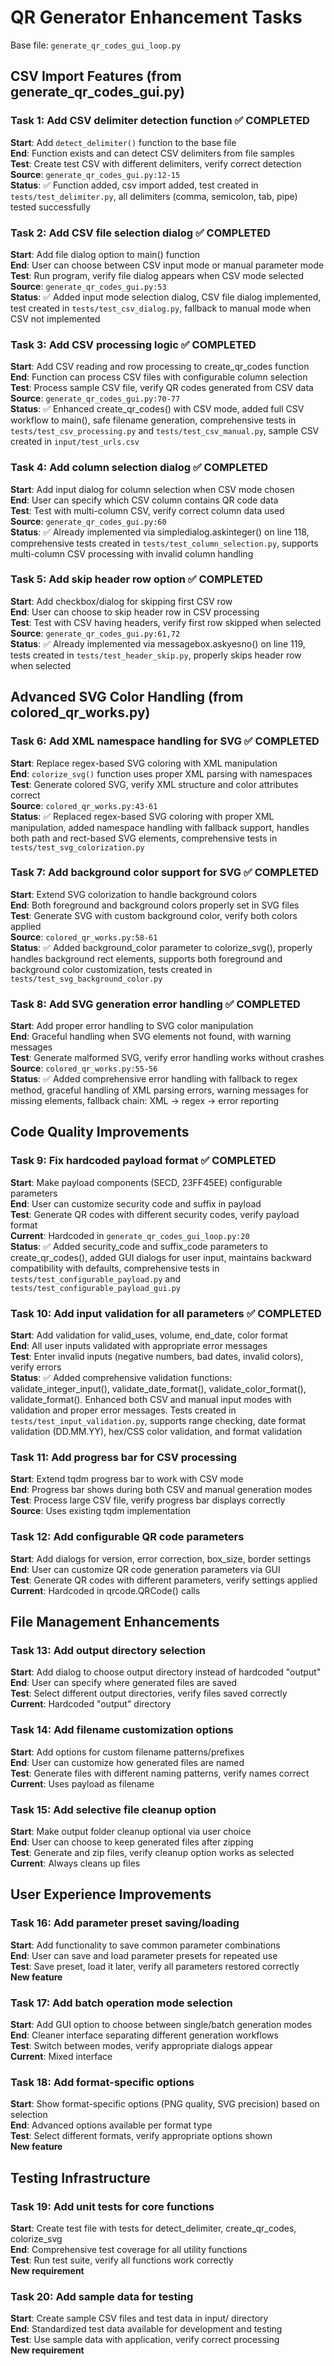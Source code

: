 # QR Generator Enhancement Tasks

Base file: `generate_qr_codes_gui_loop.py`

## CSV Import Features (from generate_qr_codes_gui.py)

### Task 1: Add CSV delimiter detection function ✅ COMPLETED
**Start**: Add `detect_delimiter()` function to the base file  
**End**: Function exists and can detect CSV delimiters from file samples  
**Test**: Create test CSV with different delimiters, verify correct detection  
**Source**: `generate_qr_codes_gui.py:12-15`  
**Status**: ✅ Function added, csv import added, test created in `tests/test_delimiter.py`, all delimiters (comma, semicolon, tab, pipe) tested successfully

### Task 2: Add CSV file selection dialog ✅ COMPLETED
**Start**: Add file dialog option to main() function  
**End**: User can choose between CSV input mode or manual parameter mode  
**Test**: Run program, verify file dialog appears when CSV mode selected  
**Source**: `generate_qr_codes_gui.py:53`  
**Status**: ✅ Added input mode selection dialog, CSV file dialog implemented, test created in `tests/test_csv_dialog.py`, fallback to manual mode when CSV not implemented

### Task 3: Add CSV processing logic ✅ COMPLETED
**Start**: Add CSV reading and row processing to create_qr_codes function  
**End**: Function can process CSV files with configurable column selection  
**Test**: Process sample CSV file, verify QR codes generated from CSV data  
**Source**: `generate_qr_codes_gui.py:70-77`  
**Status**: ✅ Enhanced create_qr_codes() with CSV mode, added full CSV workflow to main(), safe filename generation, comprehensive tests in `tests/test_csv_processing.py` and `tests/test_csv_manual.py`, sample CSV created in `input/test_urls.csv`

### Task 4: Add column selection dialog ✅ COMPLETED
**Start**: Add input dialog for column selection when CSV mode chosen  
**End**: User can specify which CSV column contains QR code data  
**Test**: Test with multi-column CSV, verify correct column data used  
**Source**: `generate_qr_codes_gui.py:60`  
**Status**: ✅ Already implemented via simpledialog.askinteger() on line 118, comprehensive tests created in `tests/test_column_selection.py`, supports multi-column CSV processing with invalid column handling

### Task 5: Add skip header row option ✅ COMPLETED
**Start**: Add checkbox/dialog for skipping first CSV row  
**End**: User can choose to skip header row in CSV processing  
**Test**: Test with CSV having headers, verify first row skipped when selected  
**Source**: `generate_qr_codes_gui.py:61,72`  
**Status**: ✅ Already implemented via messagebox.askyesno() on line 119, tests created in `tests/test_header_skip.py`, properly skips header row when selected

## Advanced SVG Color Handling (from colored_qr_works.py)

### Task 6: Add XML namespace handling for SVG ✅ COMPLETED
**Start**: Replace regex-based SVG coloring with XML manipulation  
**End**: `colorize_svg()` function uses proper XML parsing with namespaces  
**Test**: Generate colored SVG, verify XML structure and color attributes correct  
**Source**: `colored_qr_works.py:43-61`  
**Status**: ✅ Replaced regex-based SVG coloring with proper XML manipulation, added namespace handling with fallback support, handles both path and rect-based SVG elements, comprehensive tests in `tests/test_svg_colorization.py`

### Task 7: Add background color support for SVG ✅ COMPLETED
**Start**: Extend SVG colorization to handle background colors  
**End**: Both foreground and background colors properly set in SVG files  
**Test**: Generate SVG with custom background color, verify both colors applied  
**Source**: `colored_qr_works.py:58-61`  
**Status**: ✅ Added background_color parameter to colorize_svg(), properly handles background rect elements, supports both foreground and background color customization, tests created in `tests/test_svg_background_color.py`

### Task 8: Add SVG generation error handling ✅ COMPLETED
**Start**: Add proper error handling to SVG color manipulation  
**End**: Graceful handling when SVG elements not found, with warning messages  
**Test**: Generate malformed SVG, verify error handling works without crashes  
**Source**: `colored_qr_works.py:55-56`  
**Status**: ✅ Added comprehensive error handling with fallback to regex method, graceful handling of XML parsing errors, warning messages for missing elements, fallback chain: XML → regex → error reporting

## Code Quality Improvements

### Task 9: Fix hardcoded payload format ✅ COMPLETED
**Start**: Make payload components (SECD, 23FF45EE) configurable parameters  
**End**: User can customize security code and suffix in payload  
**Test**: Generate QR codes with different security codes, verify payload format  
**Current**: Hardcoded in `generate_qr_codes_gui_loop.py:20`  
**Status**: ✅ Added security_code and suffix_code parameters to create_qr_codes(), added GUI dialogs for user input, maintains backward compatibility with defaults, comprehensive tests in `tests/test_configurable_payload.py` and `tests/test_configurable_payload_gui.py`

### Task 10: Add input validation for all parameters ✅ COMPLETED
**Start**: Add validation for valid_uses, volume, end_date, color format  
**End**: All user inputs validated with appropriate error messages  
**Test**: Enter invalid inputs (negative numbers, bad dates, invalid colors), verify errors  
**Status**: ✅ Added comprehensive validation functions: validate_integer_input(), validate_date_format(), validate_color_format(), validate_format(). Enhanced both CSV and manual input modes with validation and proper error messages. Tests created in `tests/test_input_validation.py`, supports range checking, date format validation (DD.MM.YY), hex/CSS color validation, and format validation

### Task 11: Add progress bar for CSV processing
**Start**: Extend tqdm progress bar to work with CSV mode  
**End**: Progress bar shows during both CSV and manual generation modes  
**Test**: Process large CSV file, verify progress bar displays correctly  
**Source**: Uses existing tqdm implementation

### Task 12: Add configurable QR code parameters
**Start**: Add dialogs for version, error correction, box_size, border settings  
**End**: User can customize QR code generation parameters via GUI  
**Test**: Generate QR codes with different parameters, verify settings applied  
**Current**: Hardcoded in qrcode.QRCode() calls

## File Management Enhancements

### Task 13: Add output directory selection
**Start**: Add dialog to choose output directory instead of hardcoded "output"  
**End**: User can specify where generated files are saved  
**Test**: Select different output directories, verify files saved correctly  
**Current**: Hardcoded "output" directory

### Task 14: Add filename customization options
**Start**: Add options for custom filename patterns/prefixes  
**End**: User can customize how generated files are named  
**Test**: Generate files with different naming patterns, verify names correct  
**Current**: Uses payload as filename

### Task 15: Add selective file cleanup option
**Start**: Make output folder cleanup optional via user choice  
**End**: User can choose to keep generated files after zipping  
**Test**: Generate and zip files, verify cleanup option works as selected  
**Current**: Always cleans up files

## User Experience Improvements

### Task 16: Add parameter preset saving/loading
**Start**: Add functionality to save common parameter combinations  
**End**: User can save and load parameter presets for repeated use  
**Test**: Save preset, load it later, verify all parameters restored correctly  
**New feature**

### Task 17: Add batch operation mode selection
**Start**: Add GUI option to choose between single/batch generation modes  
**End**: Cleaner interface separating different generation workflows  
**Test**: Switch between modes, verify appropriate dialogs appear  
**Current**: Mixed interface

### Task 18: Add format-specific options
**Start**: Show format-specific options (PNG quality, SVG precision) based on selection  
**End**: Advanced options available per format type  
**Test**: Select different formats, verify appropriate options shown  
**New feature**

## Testing Infrastructure

### Task 19: Add unit tests for core functions
**Start**: Create test file with tests for detect_delimiter, create_qr_codes, colorize_svg  
**End**: Comprehensive test coverage for all utility functions  
**Test**: Run test suite, verify all functions work correctly  
**New requirement**

### Task 20: Add sample data for testing
**Start**: Create sample CSV files and test data in input/ directory  
**End**: Standardized test data available for development and testing  
**Test**: Use sample data with application, verify correct processing  
**New requirement**